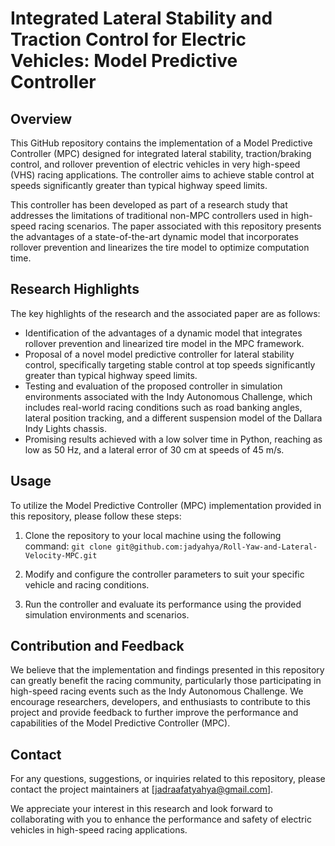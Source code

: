 # Integrated Lateral Stability and Traction Control for Electric Vehicles: Model Predictive Controller

## Overview

This GitHub repository contains the implementation of a Model Predictive Controller (MPC) designed for integrated lateral stability, traction/braking control, and rollover prevention of electric vehicles in very high-speed (VHS) racing applications. The controller aims to achieve stable control at speeds significantly greater than typical highway speed limits.

This controller has been developed as part of a research study that addresses the limitations of traditional non-MPC controllers used in high-speed racing scenarios. The paper associated with this repository presents the advantages of a state-of-the-art dynamic model that incorporates rollover prevention and linearizes the tire model to optimize computation time.

## Research Highlights

The key highlights of the research and the associated paper are as follows:

- Identification of the advantages of a dynamic model that integrates rollover prevention and linearized tire model in the MPC framework.
- Proposal of a novel model predictive controller for lateral stability control, specifically targeting stable control at top speeds significantly greater than typical highway speed limits.
- Testing and evaluation of the proposed controller in simulation environments associated with the Indy Autonomous Challenge, which includes real-world racing conditions such as road banking angles, lateral position tracking, and a different suspension model of the Dallara Indy Lights chassis.
- Promising results achieved with a low solver time in Python, reaching as low as 50 Hz, and a lateral error of 30 cm at speeds of 45 m/s.

## Usage

To utilize the Model Predictive Controller (MPC) implementation provided in this repository, please follow these steps:

1. Clone the repository to your local machine using the following command:
`git clone git@github.com:jadyahya/Roll-Yaw-and-Lateral-Velocity-MPC.git
`
2. Modify and configure the controller parameters to suit your specific vehicle and racing conditions.

3. Run the controller and evaluate its performance using the provided simulation environments and scenarios.

## Contribution and Feedback

We believe that the implementation and findings presented in this repository can greatly benefit the racing community, particularly those participating in high-speed racing events such as the Indy Autonomous Challenge. We encourage researchers, developers, and enthusiasts to contribute to this project and provide feedback to further improve the performance and capabilities of the Model Predictive Controller (MPC).

## Contact

For any questions, suggestions, or inquiries related to this repository, please contact the project maintainers at [jadraafatyahya@gmail.com].

We appreciate your interest in this research and look forward to collaborating with you to enhance the performance and safety of electric vehicles in high-speed racing applications.

